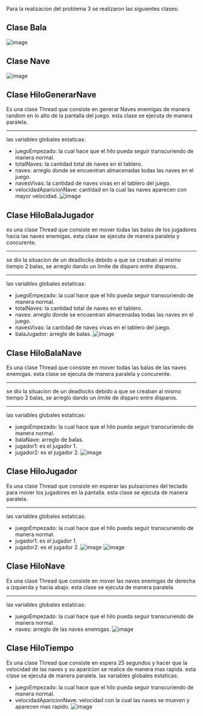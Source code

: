Para la realizacion del problema 3 se realizaron las siguientes clases:

## Clase Bala                       
![image](https://user-images.githubusercontent.com/69942635/113466692-f1a28880-93fa-11eb-8437-d48eb67d1d47.png)

## Clase Nave                                  
![image](https://user-images.githubusercontent.com/69942635/113466795-b18fd580-93fb-11eb-8461-d456374d2529.png)

## Clase HiloGenerarNave
Es una clase Thread que consiste en generar Naves enemigas de manera random en lo alto de la pantalla del juego. esta clase se ejecuta de manera paralela.    
***
las variables globales estaticas:
* juegoEmpezado: la cual hace que el hilo pueda seguir transcuriendo de manera normal.
* totalNaves: la cantidad total de naves en el tablero.
* naves: arreglo donde se encuentran almacenadas todas las naves en el juego.
* navesVivas: la cantidad de naves vivas en el tablero del juego.
* velocidadAparicionNave: cantidad en la cual las naves aparecen con mayor velocidad.
![image](https://user-images.githubusercontent.com/69942635/113467019-84dcbd80-93fd-11eb-83d3-3c11bf0bf641.png)
## Clase HiloBalaJugador
es una clase Thread que consiste en mover todas las balas de los jugadores hacia las naves enemigas. esta clase se ejecuta de manera paralela y concurente.
***
se dio la situacion de un deadlocks debido a que se creaban al mismo tiempo 2 balas, se arreglo dando un limite de disparo entre disparos.
***
las variables globales estaticas:
* juegoEmpezado: la cual hace que el hilo pueda seguir transcuriendo de manera normal.
* totalNaves: la cantidad total de naves en el tablero.
* naves: arreglo donde se encuentran almacenadas todas las naves en el juego.
* navesVivas: la cantidad de naves vivas en el tablero del juego.
* balaJugador: arreglo de balas.
![image](https://user-images.githubusercontent.com/69942635/113467744-409fec00-9402-11eb-8ce4-a11114c4e97f.png)
## Clase HiloBalaNave
Es una clase Thread que consiste en mover todas las balas de las naves enemigas. esta clase se ejecuta de manera paralela y concurente.   
***
se dio la situacion de un deadlocks debido a que se creaban al mismo tiempo 2 balas, se arreglo dando un limite de disparo entre disparos.
***
las variables globales estaticas:
* juegoEmpezado: la cual hace que el hilo pueda seguir transcuriendo de manera normal.
* balaNave: arreglo de balas.
* jugador1: es el jugador 1.
* jugador2: es el jugador 2.
![image](https://user-images.githubusercontent.com/69942635/113468866-3122a200-9406-11eb-9819-a5a7bbdbcafc.png)
## Clase HiloJugador
Es una clase Thread que consiste en esperar las pulsaciones del teclado para mover los jugadores en la pantalla. esta clase se ejecuta de manera paralela.
***
las variables globales estaticas:
* juegoEmpezado: la cual hace que el hilo pueda seguir transcuriendo de manera normal.
* jugador1: es el jugador 1.
* jugador2: es el jugador 2.
![image](https://user-images.githubusercontent.com/69942635/113469146-895aa380-9408-11eb-9b83-50cd308462ce.png)
![image](https://user-images.githubusercontent.com/69942635/113469162-af804380-9408-11eb-80e5-74a5f173d82e.png)
## Clase HiloNave
Es una clase Thread que consiste en mover las naves enemigas de derecha a izquierda y hacia abajo. esta clase se ejecuta de manera paralela.
***
las variables globales estaticas:
* juegoEmpezado: la cual hace que el hilo pueda seguir transcuriendo de manera normal.
* naves: arreglo de las naves enemigas.
![image](https://user-images.githubusercontent.com/69942635/113469268-8b713200-9409-11eb-9306-6187ea3a6c99.png)
## Clase HiloTiempo
Es una clase Thread que consiste en espera 25 segundos y hacer que la velocidad de las naves y su aparicion se realice de manera mas rapida. esta clase se ejecuta de manera paralela.
las variables globales estaticas:
* juegoEmpezado: la cual hace que el hilo pueda seguir transcuriendo de manera normal.
* velocidadAparicionNave: velocidad con la cual las naves se mueven y aparecen mas rapido.
![image](https://user-images.githubusercontent.com/69942635/113469279-9f1c9880-9409-11eb-8b7f-b6b4f732355b.png)



